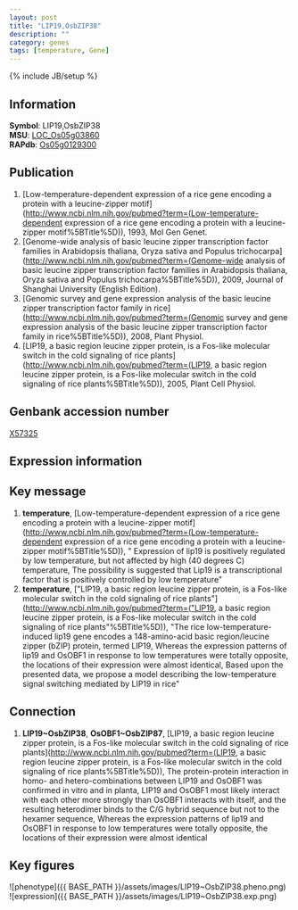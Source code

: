 ```yaml
---
layout: post
title: "LIP19,OsbZIP38"
description: ""
category: genes
tags: [temperature, Gene]
---
```

{% include JB/setup %}

## Information
__Symbol__: LIP19,OsbZIP38  
__MSU__: [LOC_Os05g03860](http://rice.plantbiology.msu.edu/cgi-bin/ORF_infopage.cgi?orf=LOC_Os05g03860)  
__RAPdb__: [Os05g0129300](http://rapdb.dna.affrc.go.jp/viewer/gbrowse_details/irgsp1?name=Os05g0129300)  

## Publication
1. [Low-temperature-dependent expression of a rice gene encoding a protein with a leucine-zipper motif](http://www.ncbi.nlm.nih.gov/pubmed?term=(Low-temperature-dependent expression of a rice gene encoding a protein with a leucine-zipper motif%5BTitle%5D)), 1993, Mol Gen Genet.
2. [Genome-wide analysis of basic leucine zipper transcription factor families in Arabidopsis thaliana, Oryza sativa and Populus trichocarpa](http://www.ncbi.nlm.nih.gov/pubmed?term=(Genome-wide analysis of basic leucine zipper transcription factor families in Arabidopsis thaliana, Oryza sativa and Populus trichocarpa%5BTitle%5D)), 2009, Journal of Shanghai University (English Edition).
3. [Genomic survey and gene expression analysis of the basic leucine zipper transcription factor family in rice](http://www.ncbi.nlm.nih.gov/pubmed?term=(Genomic survey and gene expression analysis of the basic leucine zipper transcription factor family in rice%5BTitle%5D)), 2008, Plant Physiol.
4. [LIP19, a basic region leucine zipper protein, is a Fos-like molecular switch in the cold signaling of rice plants](http://www.ncbi.nlm.nih.gov/pubmed?term=(LIP19, a basic region leucine zipper protein, is a Fos-like molecular switch in the cold signaling of rice plants%5BTitle%5D)), 2005, Plant Cell Physiol.

## Genbank accession number
[X57325](http://www.ncbi.nlm.nih.gov/nuccore/X57325)

## Expression information

## Key message
1. __temperature__, [Low-temperature-dependent expression of a rice gene encoding a protein with a leucine-zipper motif](http://www.ncbi.nlm.nih.gov/pubmed?term=(Low-temperature-dependent expression of a rice gene encoding a protein with a leucine-zipper motif%5BTitle%5D)), " Expression of lip19 is positively regulated by low temperature, but not affected by high (40 degrees C) temperature, The possibility is suggested that Lip19 is a transcriptional factor that is positively controlled by low temperature"
2. __temperature__, ["LIP19, a basic region leucine zipper protein, is a Fos-like molecular switch in the cold signaling of rice plants"](http://www.ncbi.nlm.nih.gov/pubmed?term=("LIP19, a basic region leucine zipper protein, is a Fos-like molecular switch in the cold signaling of rice plants"%5BTitle%5D)), "The rice low-temperature-induced lip19 gene encodes a 148-amino-acid basic region/leucine zipper (bZIP) protein, termed LIP19, Whereas the expression patterns of lip19 and OsOBF1 in response to low temperatures were totally opposite, the locations of their expression were almost identical, Based upon the presented data, we propose a model describing the low-temperature signal switching mediated by LIP19 in rice"

## Connection
1. __LIP19~OsbZIP38__, __OsOBF1~OsbZIP87__, [LIP19, a basic region leucine zipper protein, is a Fos-like molecular switch in the cold signaling of rice plants](http://www.ncbi.nlm.nih.gov/pubmed?term=(LIP19, a basic region leucine zipper protein, is a Fos-like molecular switch in the cold signaling of rice plants%5BTitle%5D)),  The protein-protein interaction in homo- and hetero-combinations between LIP19 and OsOBF1 was confirmed in vitro and in planta, LIP19 and OsOBF1 most likely interact with each other more strongly than OsOBF1 interacts with itself, and the resulting heterodimer binds to the C/G hybrid sequence but not to the hexamer sequence, Whereas the expression patterns of lip19 and OsOBF1 in response to low temperatures were totally opposite, the locations of their expression were almost identical

## Key figures
![phenotype]({{ BASE_PATH }}/assets/images/LIP19~OsbZIP38.pheno.png)
![expression]({{ BASE_PATH }}/assets/images/LIP19~OsbZIP38.exp.png)


